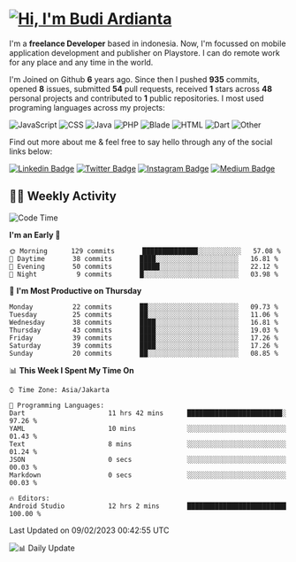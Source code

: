 # [![Hi, I'm Budi Ardianta](https://readme-typing-svg.herokuapp.com?size=24&vCenter=true&lines=%F0%9F%91%8B+Hi%2C+I'm+Budi+Ardianta+;%F0%9F%92%BB+Android+And+Web+Developer+)](https://git.io/typing-svg)

I'm a **freelance Developer** based in indonesia. Now, I'm focussed on mobile application development and publisher on Playstore. I can do remote work for any place and any time in the world.

I'm Joined on Github **6** years ago. Since then I pushed **935** commits, opened **8** issues, submitted **54** pull requests, received **1** stars across **48** personal projects and contributed to **1** public repositories.
I most used programing languages across my projects:

![JavaScript](https://img.shields.io/badge/-JavaScript-%23f1e05a?style=flat&logo=JavaScript&logoColor=white)
![CSS](https://img.shields.io/badge/-CSS-%23563d7c?style=flat&logo=CSS&logoColor=white)
![Java](https://img.shields.io/badge/-Java-%23b07219?style=flat&logo=Java&logoColor=white)
![PHP](https://img.shields.io/badge/-PHP-%234F5D95?style=flat&logo=PHP&logoColor=white)
![Blade](https://img.shields.io/badge/-Blade-%23f7523f?style=flat&logo=Blade&logoColor=white)
![HTML](https://img.shields.io/badge/-HTML-%23e34c26?style=flat&logo=HTML&logoColor=white)
![Dart](https://img.shields.io/badge/-Dart-%2300B4AB?style=flat&logo=Dart&logoColor=white)
![Other](https://img.shields.io/badge/-Other-%23ededed?style=flat&logo=Other&logoColor=white)

Find out more about me & feel free to say hello through any of the social links below:

[![Linkedin Badge](https://img.shields.io/badge/-budiardianata-blue?style=flat&logo=Linkedin&logoColor=white&link=https://www.linkedin.com/in/budiardianata/)](https://www.linkedin.com/in/budiardianata/)
[![Twitter Badge](https://img.shields.io/badge/-budiardianata-%231DA1F2.svg?style=flat&logo=twitter&logoColor=white&link=https://www.twitter.com/budiardianata)](https://www.linkedin.com/in/budiardianata/)
[![Instagram Badge](https://img.shields.io/badge/-budiardianata-purple?style=flat&logo=instagram&logoColor=white&link=https://instagram.com/budiardianata/)](https://instagram.com/budiardianata)
[![Medium Badge](https://img.shields.io/badge/-@budiardianata-%2312100E.svg?style=flat&logo=Medium&logoColor=white&link=https://medium.com/@budiardianata/)](https://medium.com/@budiardianata)

## 👨‍💻 Weekly Activity
<!--START_SECTION:waka-->
![Code Time](http://img.shields.io/badge/Code%20Time-1%2C636%20hrs%2056%20mins-blue)

**I'm an Early 🐤** 

```text
🌞 Morning      129 commits       ██████████████░░░░░░░░░░░   57.08 % 
🌆 Daytime       38 commits       ████░░░░░░░░░░░░░░░░░░░░░   16.81 % 
🌃 Evening       50 commits       █████░░░░░░░░░░░░░░░░░░░░   22.12 % 
🌙 Night          9 commits       █░░░░░░░░░░░░░░░░░░░░░░░░   03.98 % 

```
📅 **I'm Most Productive on Thursday** 

```text
Monday          22 commits       ██░░░░░░░░░░░░░░░░░░░░░░░   09.73 % 
Tuesday         25 commits       ██░░░░░░░░░░░░░░░░░░░░░░░   11.06 % 
Wednesday       38 commits       ████░░░░░░░░░░░░░░░░░░░░░   16.81 % 
Thursday        43 commits       ████░░░░░░░░░░░░░░░░░░░░░   19.03 % 
Friday          39 commits       ████░░░░░░░░░░░░░░░░░░░░░   17.26 % 
Saturday        39 commits       ████░░░░░░░░░░░░░░░░░░░░░   17.26 % 
Sunday          20 commits       ██░░░░░░░░░░░░░░░░░░░░░░░   08.85 % 

```


📊 **This Week I Spent My Time On** 

```text
⌚︎ Time Zone: Asia/Jakarta

💬 Programming Languages: 
Dart                     11 hrs 42 mins      ████████████████████████░   97.26 % 
YAML                     10 mins             ░░░░░░░░░░░░░░░░░░░░░░░░░   01.43 % 
Text                     8 mins              ░░░░░░░░░░░░░░░░░░░░░░░░░   01.24 % 
JSON                     0 secs              ░░░░░░░░░░░░░░░░░░░░░░░░░   00.03 % 
Markdown                 0 secs              ░░░░░░░░░░░░░░░░░░░░░░░░░   00.03 % 

🔥 Editors: 
Android Studio           12 hrs 2 mins       █████████████████████████   100.00 % 

```


 Last Updated on 09/02/2023 00:42:55 UTC
<!--END_SECTION:waka-->

![📊 Daily Update](https://github.com/budiardianata/budiardianata/actions/workflows/update-activity.yml/badge.svg)
